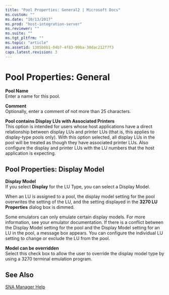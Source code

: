 ```yaml
---
title: "Pool Properties: General2 | Microsoft Docs"
ms.custom: ""
ms.date: "10/13/2017"
ms.prod: "host-integration-server"
ms.reviewer: ""
ms.suite: ""
ms.tgt_pltfrm: ""
ms.topic: "article"
ms.assetid: 1305b0b1-04b7-4f83-99ba-30dac212f7f3
caps.latest.revision: 3
---
```

# Pool Properties: General
**Pool Name**  
 Enter a name for this pool.  
  
 **Comment**  
 Optionally, enter a comment of not more than 25 characters.  
  
 **Pool contains Display LUs with Associated Printers**  
 This option is intended for users whose host applications have a direct relationship between display LUs and printer LUs (that is, this applies to display-type pools only). With this option selected, all display LUs in the pool will be treated as though they have associated printer LUs. Also configure the display and printer LUs with the LU numbers that the host application is expecting.  
  
## Pool Properties: Display Model  
 **Display Model**  
 If you select **Display** for the LU Type, you can select a Display Model.  
  
 When an LU is assigned to a pool, the display model setting for the pool overwrites the setting of the LU, and the setting displayed in the **3270 LU Properties** dialog box is dimmed.  
  
 Some emulators can only emulate certain display models. For more information, see your emulator documentation. If there is a conflict between the Display Model setting for the pool and the Display Model setting for an LU in the pool, a message box appears. You can configure the individual LU setting to change or exclude the LU from the pool.  
  
 **Model can be overridden**  
 Select this check box to allow the user to override the display model type by using a 3270 terminal emulation program.  
  
## See Also  
 [SNA Manager Help](../core/sna-manager-help.md)